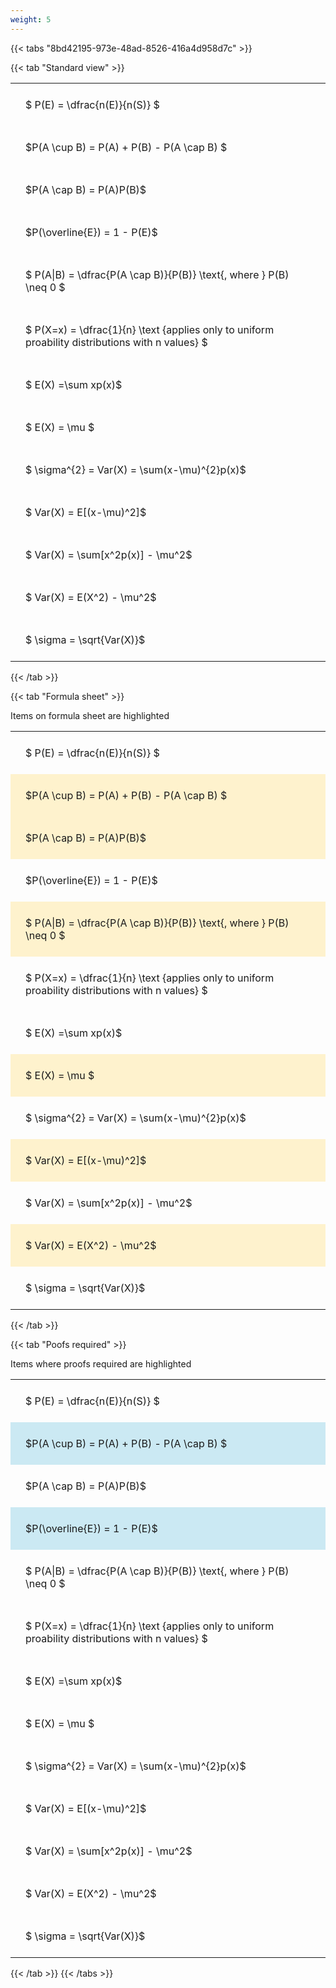 ```yaml
---
weight: 5
---
```


{{< tabs "8bd42195-973e-48ad-8526-416a4d958d7c" >}}

{{< tab "Standard view" >}}

<style type="text/css">
#T_51d68 th.col_heading {
  text-align: left;
  font-size: 1em;
}
#T_51d68 td {
  text-align: left;
  font-size: 1em;
  padding: 1.5em;
}
</style>
<table id="T_51d68">
  <thead>
  </thead>
  <tbody>
    <tr>
      <td id="T_51d68_row0_col0" class="data row0 col0" >$ P(E) = \dfrac{n(E)}{n(S)} $</td>
    </tr>
    <tr>
      <td id="T_51d68_row1_col0" class="data row1 col0" >$P(A \cup B) = P(A) + P(B) - P(A \cap B) $</td>
    </tr>
    <tr>
      <td id="T_51d68_row2_col0" class="data row2 col0" >$P(A \cap B)  = P(A)P(B)$</td>
    </tr>
    <tr>
      <td id="T_51d68_row3_col0" class="data row3 col0" >$P(\overline{E}) = 1 - P(E)$</td>
    </tr>
    <tr>
      <td id="T_51d68_row4_col0" class="data row4 col0" >$ P(A|B) = \dfrac{P(A \cap B)}{P(B)} \text{, where } P(B) \neq 0 $</td>
    </tr>
    <tr>
      <td id="T_51d68_row5_col0" class="data row5 col0" >$ P(X=x) =  \dfrac{1}{n} 
\text {applies only to uniform proability distributions with n values} $</td>
    </tr>
    <tr>
      <td id="T_51d68_row6_col0" class="data row6 col0" >$ E(X) =\sum xp(x)$</td>
    </tr>
    <tr>
      <td id="T_51d68_row7_col0" class="data row7 col0" >$ E(X) = \mu $</td>
    </tr>
    <tr>
      <td id="T_51d68_row8_col0" class="data row8 col0" >$ \sigma^{2} = Var(X) = \sum(x-\mu)^{2}p(x)$</td>
    </tr>
    <tr>
      <td id="T_51d68_row9_col0" class="data row9 col0" >$ Var(X) = E[(x-\mu)^2]$</td>
    </tr>
    <tr>
      <td id="T_51d68_row10_col0" class="data row10 col0" >$ Var(X) = \sum[x^2p(x)] - \mu^2$</td>
    </tr>
    <tr>
      <td id="T_51d68_row11_col0" class="data row11 col0" >$ Var(X) = E(X^2) - \mu^2$</td>
    </tr>
    <tr>
      <td id="T_51d68_row12_col0" class="data row12 col0" >$ \sigma = \sqrt{Var(X)}$</td>
    </tr>
  </tbody>
</table>
{{< /tab >}}

{{< tab "Formula sheet" >}}

Items on formula sheet are highlighted 
<br>
<style type="text/css">
#T_ef6cd th.col_heading {
  text-align: left;
  font-size: 1em;
}
#T_ef6cd td {
  text-align: left;
  font-size: 1em;
  padding: 1.5em;
}
#T_ef6cd_row0_col0, #T_ef6cd_row3_col0, #T_ef6cd_row5_col0, #T_ef6cd_row6_col0, #T_ef6cd_row8_col0, #T_ef6cd_row10_col0, #T_ef6cd_row12_col0 {
  background-color: rgba(0,0,0,0);
}
#T_ef6cd_row1_col0, #T_ef6cd_row2_col0, #T_ef6cd_row4_col0, #T_ef6cd_row7_col0, #T_ef6cd_row9_col0, #T_ef6cd_row11_col0 {
  background-color: rgba(255,194,10, 0.2);
}
</style>
<table id="T_ef6cd">
  <thead>
  </thead>
  <tbody>
    <tr>
      <td id="T_ef6cd_row0_col0" class="data row0 col0" >$ P(E) = \dfrac{n(E)}{n(S)} $</td>
    </tr>
    <tr>
      <td id="T_ef6cd_row1_col0" class="data row1 col0" >$P(A \cup B) = P(A) + P(B) - P(A \cap B) $</td>
    </tr>
    <tr>
      <td id="T_ef6cd_row2_col0" class="data row2 col0" >$P(A \cap B)  = P(A)P(B)$</td>
    </tr>
    <tr>
      <td id="T_ef6cd_row3_col0" class="data row3 col0" >$P(\overline{E}) = 1 - P(E)$</td>
    </tr>
    <tr>
      <td id="T_ef6cd_row4_col0" class="data row4 col0" >$ P(A|B) = \dfrac{P(A \cap B)}{P(B)} \text{, where } P(B) \neq 0 $</td>
    </tr>
    <tr>
      <td id="T_ef6cd_row5_col0" class="data row5 col0" >$ P(X=x) =  \dfrac{1}{n} 
\text {applies only to uniform proability distributions with n values} $</td>
    </tr>
    <tr>
      <td id="T_ef6cd_row6_col0" class="data row6 col0" >$ E(X) =\sum xp(x)$</td>
    </tr>
    <tr>
      <td id="T_ef6cd_row7_col0" class="data row7 col0" >$ E(X) = \mu $</td>
    </tr>
    <tr>
      <td id="T_ef6cd_row8_col0" class="data row8 col0" >$ \sigma^{2} = Var(X) = \sum(x-\mu)^{2}p(x)$</td>
    </tr>
    <tr>
      <td id="T_ef6cd_row9_col0" class="data row9 col0" >$ Var(X) = E[(x-\mu)^2]$</td>
    </tr>
    <tr>
      <td id="T_ef6cd_row10_col0" class="data row10 col0" >$ Var(X) = \sum[x^2p(x)] - \mu^2$</td>
    </tr>
    <tr>
      <td id="T_ef6cd_row11_col0" class="data row11 col0" >$ Var(X) = E(X^2) - \mu^2$</td>
    </tr>
    <tr>
      <td id="T_ef6cd_row12_col0" class="data row12 col0" >$ \sigma = \sqrt{Var(X)}$</td>
    </tr>
  </tbody>
</table>
{{< /tab >}}

{{< tab "Poofs required" >}}

Items where proofs required are highlighted 
<br>
<style type="text/css">
#T_eea50 th.col_heading {
  text-align: left;
  font-size: 1em;
}
#T_eea50 td {
  text-align: left;
  font-size: 1em;
  padding: 1.5em;
}
#T_eea50_row0_col0, #T_eea50_row2_col0, #T_eea50_row4_col0, #T_eea50_row5_col0, #T_eea50_row6_col0, #T_eea50_row7_col0, #T_eea50_row8_col0, #T_eea50_row9_col0, #T_eea50_row10_col0, #T_eea50_row11_col0, #T_eea50_row12_col0 {
  background-color: rgba(0,0,0,0);
}
#T_eea50_row1_col0, #T_eea50_row3_col0 {
  background-color: rgba(0,150,200, 0.2);
}
</style>
<table id="T_eea50">
  <thead>
  </thead>
  <tbody>
    <tr>
      <td id="T_eea50_row0_col0" class="data row0 col0" >$ P(E) = \dfrac{n(E)}{n(S)} $</td>
    </tr>
    <tr>
      <td id="T_eea50_row1_col0" class="data row1 col0" >$P(A \cup B) = P(A) + P(B) - P(A \cap B) $</td>
    </tr>
    <tr>
      <td id="T_eea50_row2_col0" class="data row2 col0" >$P(A \cap B)  = P(A)P(B)$</td>
    </tr>
    <tr>
      <td id="T_eea50_row3_col0" class="data row3 col0" >$P(\overline{E}) = 1 - P(E)$</td>
    </tr>
    <tr>
      <td id="T_eea50_row4_col0" class="data row4 col0" >$ P(A|B) = \dfrac{P(A \cap B)}{P(B)} \text{, where } P(B) \neq 0 $</td>
    </tr>
    <tr>
      <td id="T_eea50_row5_col0" class="data row5 col0" >$ P(X=x) =  \dfrac{1}{n} 
\text {applies only to uniform proability distributions with n values} $</td>
    </tr>
    <tr>
      <td id="T_eea50_row6_col0" class="data row6 col0" >$ E(X) =\sum xp(x)$</td>
    </tr>
    <tr>
      <td id="T_eea50_row7_col0" class="data row7 col0" >$ E(X) = \mu $</td>
    </tr>
    <tr>
      <td id="T_eea50_row8_col0" class="data row8 col0" >$ \sigma^{2} = Var(X) = \sum(x-\mu)^{2}p(x)$</td>
    </tr>
    <tr>
      <td id="T_eea50_row9_col0" class="data row9 col0" >$ Var(X) = E[(x-\mu)^2]$</td>
    </tr>
    <tr>
      <td id="T_eea50_row10_col0" class="data row10 col0" >$ Var(X) = \sum[x^2p(x)] - \mu^2$</td>
    </tr>
    <tr>
      <td id="T_eea50_row11_col0" class="data row11 col0" >$ Var(X) = E(X^2) - \mu^2$</td>
    </tr>
    <tr>
      <td id="T_eea50_row12_col0" class="data row12 col0" >$ \sigma = \sqrt{Var(X)}$</td>
    </tr>
  </tbody>
</table>
{{< /tab >}}
{{< /tabs >}}